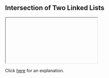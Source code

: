 ##  Intersection of Two Linked Lists 

<iframe></iframe>

Click [here](Explanation.md) for an explanation.

